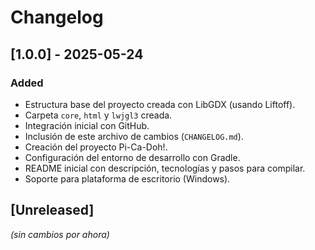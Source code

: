# Changelog

## [1.0.0] - 2025-05-24

### Added
- Estructura base del proyecto creada con LibGDX (usando Liftoff).
- Carpeta `core`, `html` y `lwjgl3` creada.
- Integración inicial con GitHub.
- Inclusión de este archivo de cambios (`CHANGELOG.md`).
- Creación del proyecto Pi-Ca-Doh!.
- Configuración del entorno de desarrollo con Gradle.
- README inicial con descripción, tecnologías y pasos para compilar.
- Soporte para plataforma de escritorio (Windows).

## [Unreleased]
*(sin cambios por ahora)*
